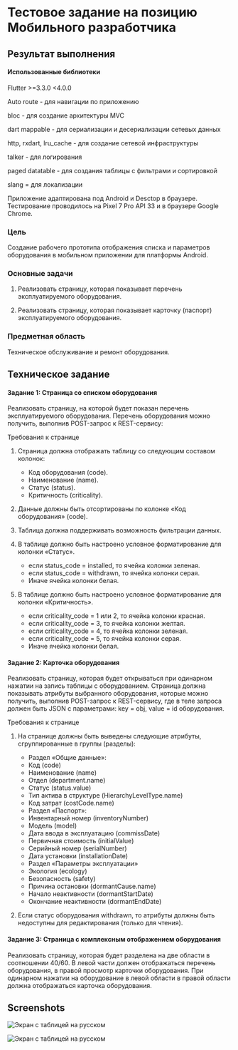 # Тестовое задание на позицию Мобильного разработчика

## Результат выполнения

#### Использованные библиотеки

Flutter  >=3.3.0 <4.0.0

Auto route - для навигации по приложению

bloc - для создание архитектуры MVC

dart mappable - для сериализации и десериализации сетевых данных

http, rxdart, lru_cache - для создание сетевой инфраструктуры

talker - для логирования

paged datatable - для создания таблицы с фильтрами и сортировкой

slang = для локализации

Приложение адаптирована под Android и Desctop в браузере. 
Тестирование проводилось на Pixel 7 Pro API 33 и в браузере Google Chrome.

### Цель

Создание рабочего прототипа отображения списка и параметров оборудования в мобильном приложении для платформы Android.
### Основные задачи

1.	Реализовать страницу, которая показывает перечень эксплуатируемого оборудования.

2.	Реализовать страницу, которая показывает карточку (паспорт) эксплуатируемого оборудования.

### Предметная область

Техническое обслуживание и ремонт оборудования.

## Техническое задание

#### Задание 1: Страница со списком оборудования

Реализовать страницу, на которой будет показан перечень эксплуатируемого оборудования. 
Перечень оборудования можно получить, выполнив POST-запрос к REST-сервису:

Требования к странице
1.	Страница должна отображать таблицу со следующим составом колонок:
    -	Код оборудования (code).
    -	Наименование (name).
    -	Статус (status).
    -	Критичность (criticality).

2.	Данные должны быть отсортированы по колонке «Код оборудования» (code).

3.	Таблица должна поддерживать возможность фильтрации данных.

4.	В таблице должно быть настроено условное форматирование для колонки «Статус».

    -	если status_code = installed, то ячейка колонки зеленая.
    -	если status_code = withdrawn, то ячейка колонки серая.
    -	Иначе ячейка колонки белая.
5.	В таблице должно быть настроено условное форматирование для колонки «Критичность».
    -	если criticality_code = 1 или 2, то ячейка колонки красная.
    -	если criticality_code = 3, то ячейка колонки желтая.
    -	если criticality_code = 4, то ячейка колонки зеленая.
    -	если criticality_code = 5, то ячейка колонки серая.
    -	Иначе ячейка колонки белая.

#### Задание 2: Карточка оборудования

Реализовать страницу, которая будет открываться при одинарном нажатии на запись таблицы с оборудованием.  Страница должна показывать атрибуты выбранного оборудования, которые можно получить, выполнив POST-запрос к REST-сервису, где в теле запроса должен быть JSON с параметрами:
key = obj, value = id оборудования.

Требования к странице

1.	На странице должны быть выведены следующие атрибуты, сгруппированные в группы (разделы):

    -	Раздел «Общие данные»:
    -	Код (code)
    -	Наименование (name)
    -	Отдел (department.name)
    -	Статус (status.value)
    -	Тип актива в структуре (HierarchyLevelType.name)
    -	Код затрат (costCode.name)
    -	Раздел «Паспорт»:
    -	Инвентарный номер (inventoryNumber)
    -	Модель (model)
    -	Дата ввода в эксплуатацию (commissDate)
    -	Первичная стоимость (initialValue)
    -	Серийный номер (serialNumber)
    -	Дата установки (installationDate)
    -	Раздел «Параметры эксплуатации»
    -	Экология (ecology)
    -	Безопасность (safety)
    -	Причина остановки (dormantCause.name)
    -	Начало неактивности (dormantStartDate)
    -	Окончание неактивности (dormantEndDate)

2.	Если статус оборудования withdrawn, то атрибуты должны быть недоступны для редактирования (только для чтения).

#### Задание 3: Страница с комплексным отображением оборудования

Реализовать страницу, которая будет разделена на две области в соотношении 40/60. В левой части должен отображаться перечень оборудования, в правой просмотр карточки оборудования. При одинарном нажатии на оборудование в левой области в правой области должна отображаться карточка оборудования.


## Screenshots

![Экран с таблицей на русском](./iamges/img_table_ru.png "Экран с таблицей на русском")

<img src="./iamges/img_table_ru.png" alt="Экран с таблицей на русском"/>

